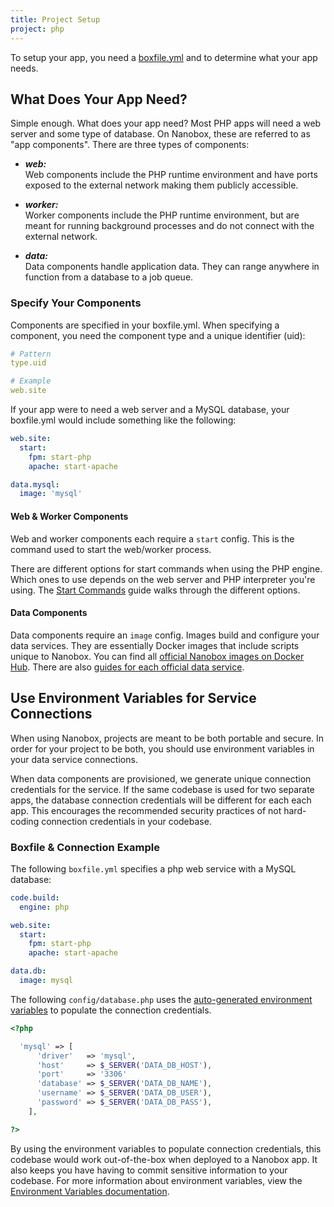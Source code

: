 ```yaml
---
title: Project Setup
project: php
---
```


To setup your app, you need a [boxfile.yml](https://docs.nanobox.io/app-config/boxfile/) and to determine what your app needs.

## What Does Your App Need?
Simple enough. What does your app need? Most PHP apps will need a web server and some type of database. On Nanobox, these are referred to as "app components". There are three types of components:

- ***web:***  
  Web components include the PHP runtime environment and have ports exposed to the external network making them publicly accessible.

- ***worker:***  
  Worker components include the PHP runtime environment, but are meant for running background processes and do not connect with the external network.

- ***data:***  
  Data components handle application data. They can range anywhere in function from a database to a job queue.

### Specify Your Components
Components are specified in your boxfile.yml. When specifying a component, you need the component type and a unique identifier (uid):

```yaml
# Pattern
type.uid

# Example
web.site
```

If your app were to need a web server and a MySQL database, your boxfile.yml would include something like the following:

```yaml
web.site:
  start:
    fpm: start-php
    apache: start-apache

data.mysql:
  image: 'mysql'
```

#### Web & Worker Components
Web and worker components each require a `start` config. This is the command used to start the web/worker process.

There are different options for start commands when using the PHP engine. Which ones to use depends on the web server and PHP interpreter you're using. The [Start Commands](../config/start/) guide walks through the different options.

#### Data Components
Data components require an `image` config. Images build and configure your data services. They are essentially Docker images that include scripts unique to Nanobox. You can find all [official Nanobox images on Docker Hub](https://hub.docker.com/r/nanobox/). There are also [guides for each official data service](/#services).

## Use Environment Variables for Service Connections
When using Nanobox, projects are meant to be both portable and secure. In order for your project to be both, you should use environment variables in your data service connections.

When data components are provisioned, we generate unique connection credentials for the service. If the same codebase is used for two separate apps, the database connection credentials will be different for each each app. This encourages the recommended security practices of not hard-coding connection credentials in your codebase.

### Boxfile & Connection Example
The following `boxfile.yml` specifies a php web service with a MySQL database:

```yaml
code.build:
  engine: php

web.site:
  start:
    fpm: start-php
    apache: start-apache

data.db:
  image: mysql
```

The following `config/database.php` uses the [auto-generated environment variables](https://docs.nanobox.io/app-config/environment-variables/#auto-generated-environment-variables) to populate the connection credentials.

```php
<?php

  'mysql' => [
      'driver'   => 'mysql',
      'host'     => $_SERVER('DATA_DB_HOST'),
      'port'     => '3306'
      'database' => $_SERVER('DATA_DB_NAME'),
      'username' => $_SERVER('DATA_DB_USER'),
      'password' => $_SERVER('DATA_DB_PASS'),
    ],

?>
```

By using the environment variables to populate connection credentials, this codebase would work out-of-the-box when deployed to a Nanobox app. It also keeps you have having to commit sensitive information to your codebase. For more information about environment variables, view the [Environment Variables documentation](https://docs.nanobox.io/app-config/environment-variables/).
